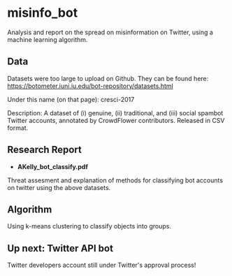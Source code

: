 # misinfo_bot
Analysis and report on the spread on misinformation on Twitter, using a machine learning algorithm. 


## Data
Datasets were too large to upload on Github. They can be found here: 
https://botometer.iuni.iu.edu/bot-repository/datasets.html

Under this name (on that page): cresci-2017

Description: A dataset of (i) genuine, (ii) traditional, and (iii) social spambot Twitter accounts, annotated by CrowdFlower contributors. Released in CSV format.

## Research Report
- **AKelly_bot_classify.pdf**

Threat assesment and explanation of methods for classifying bot accounts on twitter using the above datasets. 

## Algorithm
Using k-means clustering to classify objects into groups. 

## Up next: Twitter API bot
Twitter developers account still under Twitter's approval process!
